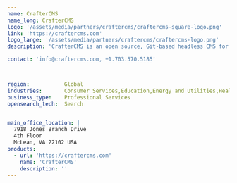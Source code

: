 ```yaml
---
name: CrafterCMS
name_long: CrafterCMS
logo: '/assets/media/partners/craftercms/craftercms-square-logo.png'
link: 'https://craftercms.com'
logo_large: '/assets/media/partners/craftercms/craftercms-logo.png'
description: 'CrafterCMS is an open source, Git-based headless CMS for the enterprise. Crafter Software dba CrafterCMS sells support and services for CrafterCMS'

contact: 'info@craftercms.com, +1.703.570.5185'



region:           Global
industries:       Consumer Services,Education,Energy and Utilities,Healthcare,Media and Entertainment,Public Sector,Non-Profit,Retail and e-Commerce,Software and Technology,Business Services,Financial Services
business_type:    Professional Services
opensearch_tech:  Search


main_office_location: |
  7918 Jones Branch Drive 
  4th Floor 
  McLean, VA 22102 USA
products:
  - url: 'https://craftercms.com'
    name: 'CrafterCMS'
    description: ''
---
```

